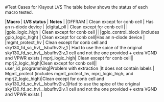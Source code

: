 #Test Cases for Klayout LVS
The table below shows the status of each macro tested. 

|**Macro** | **LVS status** | **Notes** |
|DFFRAM    | Clean except for conb cell | Has an n-diode device |
|digital_pll | Clean except for conb cell ||
|gpio_logic_high | Clean except for conb cell ||
|gpio_control_block (includes gpio_logic_high) | Clean except for conb cell|Has an n-diode device |
|mgmt_protect_hv | Clean except for conb cell and sky130_fd_sc_hvl__lsbufhv2lv_1 | Had to use the spice of the original sky130_fd_sc_hvl__lsbufhv2lv_1 cell and not the one provided + extra VGND and VPWR exists |
mprj_logic_high| Clean except for conb cell||
mprj2_logic_high|Clean except for conb cell||
user_id_programming|Problem with extraction |It does not contain labels |
Mgmt_protect (includes mgmt_protect_hv, mprj_logic_high, and mprj2_logic_high)|Clean except for conb cell and sky130_fd_sc_hvl__lsbufhv2lv_1|Had to use the spice of the original sky130_fd_sc_hvl__lsbufhv2lv_1 cell and not the one provided + extra VGND and VPWR exists |







